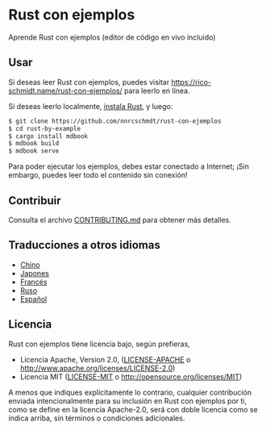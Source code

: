 # Rust con ejemplos

Aprende Rust con ejemplos (editor de código en vivo incluido)

## Usar

Si deseas leer Rust con ejemplos, puedes visitar
<https://rico-schmidt.name/rust-con-ejemplos/> para leerlo en línea.

Si deseas leerlo localmente, [instala Rust], y luego:

```bash
$ git clone https://github.com/nnrcschmdt/rust-con-ejemplos
$ cd rust-by-example
$ cargo install mdbook
$ mdbook build
$ mdbook serve
```

[instala Rust]: https://www.rust-lang.org/es/tools/install

Para poder ejecutar los ejemplos, debes estar conectado a Internet; ¡Sin
embargo, puedes leer todo el contenido sin conexión!

## Contribuir

Consulta el archivo [CONTRIBUTING.md] para obtener más detalles.

[CONTRIBUTING.md]:
https://github.com/rust-lang/rust-by-example/blob/master/CONTRIBUTING.md

## Traducciones a otros idiomas

* [Chino](https://github.com/rust-lang-cn/rust-by-example-cn)
* [Japones](https://github.com/rust-lang-ja/rust-by-example-ja)
* [Francés](https://github.com/Songbird0/FR_RBE)
* [Ruso](https://github.com/ruRust/rust-by-example)
* [Español](https://github.com/nnrcschmdt/rust-con-ejemplos)

## Licencia

Rust con ejemplos tiene licencia bajo, según prefieras,

* Licencia Apache, Version 2.0, ([LICENSE-APACHE](LICENSE-APACHE) o
  <http://www.apache.org/licenses/LICENSE-2.0>)
* Licencia MIT ([LICENSE-MIT](LICENSE-MIT) o
  <http://opensource.org/licenses/MIT>)

A menos que indiques explícitamente lo contrario, cualquier contribución
enviada intencionalmente para su inclusión en Rust con ejemplos por ti, como se
define en la licencia Apache-2.0, será con doble licencia como se indica
arriba, sin términos o condiciones adicionales.

